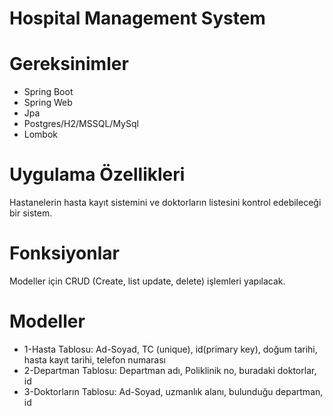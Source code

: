 # Hospital Management System

# Gereksinimler

* Spring Boot 
* Spring Web
* Jpa
* Postgres/H2/MSSQL/MySql
* Lombok


# Uygulama Özellikleri

Hastanelerin hasta kayıt sistemini ve doktorların listesini kontrol edebileceği bir sistem. 

# Fonksiyonlar

Modeller için CRUD (Create, list update, delete) işlemleri yapılacak.


# Modeller

* 1-Hasta Tablosu: Ad-Soyad, TC (unique), id(primary key), doğum tarihi, hasta kayıt tarihi, telefon numarası
* 2-Departman Tablosu: Departman adı, Poliklinik no, buradaki doktorlar, id
* 3-Doktorların Tablosu: Ad-Soyad, uzmanlık alanı, bulunduğu departman, id



 

    


